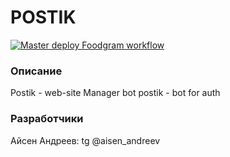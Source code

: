 # POSTIK
[![Master deploy Foodgram workflow](https://github.com/eslupmi101/postik/actions/workflows/main.yml/badge.svg)](https://github.com/eslupmi101/postik/actions/workflows/main.yml)

### **Описание**

Postik - web-site
Manager bot postik - bot for auth

### Разработчики
Айсен Андреев: tg @aisen_andreev
